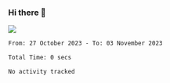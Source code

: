 ### Hi there 👋️

![](https://komarev.com/ghpvc/?username=Loner1024)

<!--START_SECTION:waka-->

```txt
From: 27 October 2023 - To: 03 November 2023

Total Time: 0 secs

No activity tracked
```

<!--END_SECTION:waka-->




